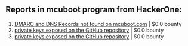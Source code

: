 ## Reports in mcuboot program from HackerOne:
1. [DMARC and DNS Records not found on  mcuboot.com](https://hackerone.com/reports/1186701) | $0.0 bounty
2. [private keys exposed on the GitHub repository](https://hackerone.com/reports/1255869) | $0.0 bounty
3. [private keys exposed on the GitHub repository](https://hackerone.com/reports/1234531) | $0.0 bounty